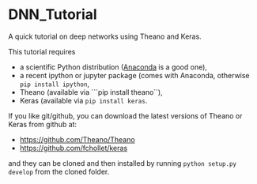 # DNN_Tutorial
A quick tutorial on deep networks using Theano and Keras.

This tutorial requires
* a scientific Python distribution ([Anaconda](https://www.continuum.io/downloads) is a good one),
* a recent ipython or jupyter package (comes with Anaconda, otherwise ```pip install ipython```,
* Theano (available via ```pip install theano``),
* Keras (available via ```pip install keras```.

If you like git/github, you can download the latest versions of Theano or Keras from github at:
* https://github.com/Theano/Theano
* https://github.com/fchollet/keras

and they can be cloned and then installed by running
```python setup.py develop```
from the cloned folder.
